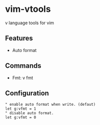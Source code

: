 # vim-vtools

v language tools for vim

## Features

- Auto format

## Commands

- Fmt: v fmt

## Configuration

```
" enable auto format when write. (defaut)
let g:vfmt = 1
" disable auto format.
let g:vfmt = 0
```
